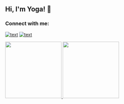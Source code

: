## Hi, I'm Yoga! 👋

### Connect with me:
[![text](https://img.shields.io/badge/LinkedIn-0077B5?style=for-the-badge&logo=linkedin&logoColor=white)](https://www.linkedin.com/in/yoga-dimas-b61b07190/)
[![text](https://img.shields.io/badge/YouTube-FF0000?style=for-the-badge&logo=youtube&logoColor=white)](https://www.youtube.com/@yogadimas6175/videos)


<p align="left">
<a href="https://github.com/Yogadimas">
  <img height="180em" src="https://github-readme-stats-eight-theta.vercel.app/api?username=Yogadimas&show_icons=true&theme=algolia&include_all_commits=true&count_private=true"/>
  <img height="180em" src="https://github-readme-stats-eight-theta.vercel.app/api/top-langs/?username=Yogadimas&layout=compact&langs_count=8&theme=algolia"/>
</a>
</p>

<!--
**Yogadimas/Yogadimas** is a ✨ _special_ ✨ repository because its `README.md` (this file) appears on your GitHub profile.

Here are some ideas to get you started:

- 🔭 I’m currently working on ...
- 🌱 I’m currently learning ...
- 👯 I’m looking to collaborate on ...
- 🤔 I’m looking for help with ...
- 💬 Ask me about ...
- 📫 How to reach me: ...
- 😄 Pronouns: ...
- ⚡ Fun fact: ...
-->
